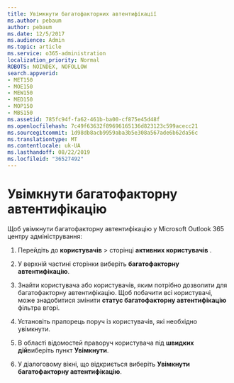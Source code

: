 ```yaml
---
title: Увімкнути багатофакторних автентифікації
ms.author: pebaum
author: pebaum
ms.date: 12/5/2017
ms.audience: Admin
ms.topic: article
ms.service: o365-administration
localization_priority: Normal
ROBOTS: NOINDEX, NOFOLLOW
search.appverid:
- MET150
- MOE150
- MEW150
- MED150
- MOP150
- MBS150
ms.assetid: 785fc94f-fa62-461b-ba00-cf875e45d48f
ms.openlocfilehash: 7c49f63632f89696165136d823123c599acecc21
ms.sourcegitcommit: 1d98db8acb9959aba3b5e308a567ade6b62da56c
ms.translationtype: MT
ms.contentlocale: uk-UA
ms.lasthandoff: 08/22/2019
ms.locfileid: "36527492"
---
```

# <a name="enable-multi-factor-authentication"></a>Увімкнути багатофакторну автентифікацію

Щоб увімкнути багатофакторну автентифікацію у Microsoft Outlook 365 центру адміністрування:

1. Перейдіть до **користувачів** \> сторінці **активних користувачів** .
    
2. У верхній частині сторінки виберіть **багатофакторну автентифікацію**. 
    
3. Знайти користувача або користувачів, яким потрібно дозволити для багатофакторну автентифікацію. Щоб побачити всі користувачі, може знадобитися змінити **статус багатофакторну автентифікацію** фільтра вгорі.
    
4. Установіть прапорець поруч із користувачів, які необхідно увімкнути.
    
5.  В області відомостей праворуч користувача під **швидких дій**виберіть пункт **Увімкнути**. 
    
6. У діалоговому вікні, що відкриється виберіть **Увімкнути багатофакторну автентифікацію**. 
    

